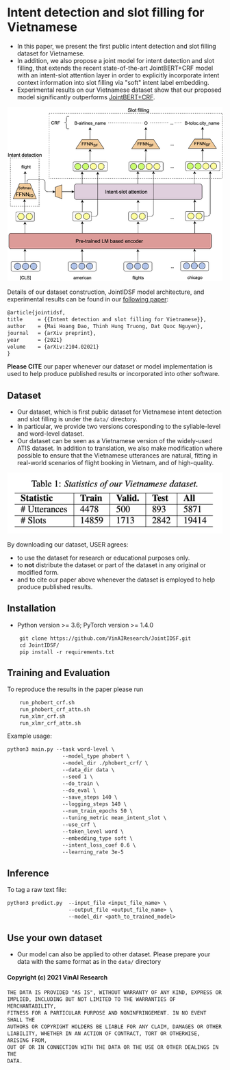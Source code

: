 # Intent detection and slot filling for Vietnamese

- In this paper, we present the first public intent detection and slot filling dataset for Vietnamese. 
- In addition, we also propose a joint model for intent detection and slot filling, that extends the recent state-of-the-art JointBERT+CRF model with an intent-slot attention layer in order to explicitly incorporate intent context information into slot filling via "soft" intent label embedding. 
- Experimental results on our Vietnamese dataset show that our proposed model significantly outperforms [JointBERT+CRF](https://arxiv.org/abs/1902.10909).

<p align="center">	
<img width="600" alt="model" src="JointModel.png">
</p>


Details of our dataset construction, JointIDSF model architecture, and experimental results can be found in our [following paper](https://arxiv.org/abs/2104.02021):

    @article{jointidsf,
    title     = {{Intent detection and slot filling for Vietnamese}},
    author    = {Mai Hoang Dao, Thinh Hung Truong, Dat Quoc Nguyen},
    journal   = {arXiv preprint},
    year      = {2021}
    volume    = {arXiv:2104.02021}
    }

**Please CITE** our paper whenever our dataset or model implementation is used to help produce published results or incorporated into other software.

## Dataset
- Our dataset, which is first public dataset for Vietnamese intent detection and slot filling is under the `data/` directory. 
- In particular, we provide two versions coresponding to the syllable-level and word-level dataset.
- Our dataset can be seen as a Vietnamese version of the widely-used ATIS dataset. In addition to translation, we also make modification where possible to ensure that the Vietnamese utterances are natural, fitting in real-world scenarios of flight booking in Vietnam, and of high-quality.

<p align="center">	
<img width="600" alt="statistic" src="table_statistic.png">
</p>


By downloading our dataset, USER agrees:

- to use the dataset for research or educational purposes only.
- to **not** distribute the dataset or part of the dataset in any original or modified form.
- and to cite our paper above whenever the dataset is employed to help produce published results.

## Installation
- Python version >= 3.6; PyTorch version >= 1.4.0
```
    git clone https://github.com/VinAIResearch/JointIDSF.git
    cd JointIDSF/
    pip install -r requirements.txt
```


## Training and Evaluation
To reproduce the results in the paper please run
```
    run_phobert_crf.sh
    run_phobert_crf_attn.sh
    run_xlmr_crf.sh
    run_xlmr_crf_attn.sh
```
Example usage:
```
python3 main.py --task word-level \
                  --model_type phobert \
                  --model_dir ./phobert_crf/ \
                  --data_dir data \
                  --seed 1 \
                  --do_train \
                  --do_eval \
                  --save_steps 140 \
                  --logging_steps 140 \
                  --num_train_epochs 50 \
                  --tuning_metric mean_intent_slot \
                  --use_crf \
                  --token_level word \
                  --embedding_type soft \
                  --intent_loss_coef 0.6 \
                  --learning_rate 3e-5
```
## Inference
To tag a raw text file:
```
python3 predict.py  --input_file <input_file_name> \
                    --output_file <output_file_name> \
                    --model_dir <path_to_trained_model>
```

## Use your own dataset
- Our model can also be applied to other dataset. Please prepare your data with the same format as in the ```data/``` directory

#### Copyright (c) 2021 VinAI Research

	THE DATA IS PROVIDED "AS IS", WITHOUT WARRANTY OF ANY KIND, EXPRESS OR
	IMPLIED, INCLUDING BUT NOT LIMITED TO THE WARRANTIES OF MERCHANTABILITY,
	FITNESS FOR A PARTICULAR PURPOSE AND NONINFRINGEMENT. IN NO EVENT SHALL THE
	AUTHORS OR COPYRIGHT HOLDERS BE LIABLE FOR ANY CLAIM, DAMAGES OR OTHER
	LIABILITY, WHETHER IN AN ACTION OF CONTRACT, TORT OR OTHERWISE, ARISING FROM,
	OUT OF OR IN CONNECTION WITH THE DATA OR THE USE OR OTHER DEALINGS IN THE
	DATA.

